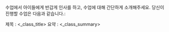수업에서 아이들에게 반갑게 인사를 하고, 수업에 대해 간단하게 소개해주세요. 당신이 진행할 수업은 다음과 같습니다.:

제목 : <_class_title>
요약 : <_class_summary>